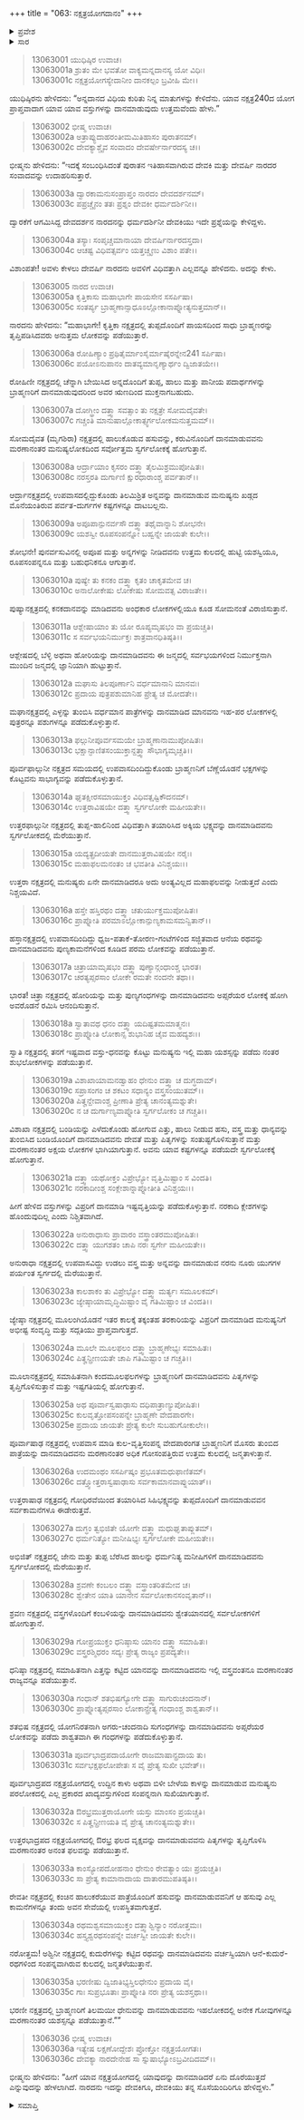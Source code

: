 +++
title = "063: ನಕ್ಷತ್ರಯೋಗದಾನಂ"
+++

<details><summary>ಪ್ರವೇಶ</summary>


।।   ಓಂ ಓಂ ನಮೋ ನಾರಾಯಣಾಯ।।   ಶ್ರೀ ವೇದವ್ಯಾಸಾಯ ನಮಃ ।।

ಶ್ರೀ ಕೃಷ್ಣದ್ವೈಪಾಯನ ವೇದವ್ಯಾಸ ವಿರಚಿತ  

**ಶ್ರೀ ಮಹಾಭಾರತ**

**ಅನುಶಾಸನ ಪರ್ವ**

**ದಾನಧರ್ಮ ಪರ್ವ**

**ಅಧ್ಯಾಯ 63**


</details>

<details><summary>ಸಾರ</summary>

ವಿಭಿನ್ನ ನಕ್ಷತ್ರ ಯೋಗಗಳಲ್ಲಿ ಭಿನ್ನ-ಭಿನ್ನ ವಸ್ತುಗಳ ದಾನದ ಮಹಾತ್ಮ್ಯೆ; ನಾರದ-ದೇವಕಿಯರ ಸಂವಾದ (1-36).


</details>



> 13063001 ಯುಧಿಷ್ಠಿರ ಉವಾಚ।  
13063001a ಶ್ರುತಂ ಮೇ ಭವತೋ ವಾಕ್ಯಮನ್ನದಾನಸ್ಯ ಯೋ ವಿಧಿಃ।  
13063001c ನಕ್ಷತ್ರಯೋಗಸ್ಯೇದಾನೀಂ ದಾನಕಲ್ಪಂ ಬ್ರವೀಹಿ ಮೇ।।

ಯುಧಿಷ್ಠಿರನು ಹೇಳಿದನು: “ಅನ್ನದಾನದ ವಿಧಿಯ ಕುರಿತು ನಿನ್ನ ಮಾತುಗಳನ್ನು ಕೇಳಿದೆನು. ಯಾವ ನಕ್ಷತ್ರ240ದ ಯೋಗ ಪ್ರಾಪ್ತವಾದಾಗ ಯಾವ ಯಾವ ವಸ್ತುಗಳನ್ನು ದಾನಮಾಡುವುದು ಉತ್ತಮವೆಂದು ಹೇಳು.”

> 13063002 ಭೀಷ್ಮ ಉವಾಚ।  
13063002a ಅತ್ರಾಪ್ಯುದಾಹರಂತೀಮಮಿತಿಹಾಸಂ ಪುರಾತನಮ್।  
13063002c ದೇವಕ್ಯಾಶ್ಚೈವ ಸಂವಾದಂ ದೇವರ್ಷೇರ್ನಾರದಸ್ಯ ಚ।।

ಭೀಷ್ಮನು ಹೇಳಿದನು: “ಇದಕ್ಕೆ ಸಂಬಂಧಿಸಿದಂತೆ ಪುರಾತನ ಇತಿಹಾಸವಾಗಿರುವ ದೇವಕಿ ಮತ್ತು ದೇವರ್ಷಿ ನಾರದರ ಸಂವಾದವನ್ನು ಉದಾಹರಿಸುತ್ತಾರೆ.

> 13063003a ದ್ವಾರಕಾಮನುಸಂಪ್ರಾಪ್ತಂ ನಾರದಂ ದೇವದರ್ಶನಮ್।  
13063003c ಪಪ್ರಚ್ಚೈನಂ ತತಃ ಪ್ರಶ್ನಂ ದೇವಕೀ ಧರ್ಮದರ್ಶಿನೀ।।

ದ್ವಾರಕೆಗೆ ಆಗಮಿಸಿದ್ದ ದೇವದರ್ಶನ ನಾರದನನ್ನು ಧರ್ಮದರ್ಶಿನೀ ದೇವಕಿಯು ಇದೇ ಪ್ರಶ್ನೆಯನ್ನು ಕೇಳಿದ್ದಳು.

> 13063004a ತಸ್ಯಾಃ ಸಂಪೃಚ್ಚಮಾನಾಯಾ ದೇವರ್ಷಿರ್ನಾರದಸ್ತದಾ।  
13063004c ಆಚಷ್ಟ ವಿಧಿವತ್ಸರ್ವಂ ಯತ್ತಚ್ಚೃಣು ವಿಶಾಂ ಪತೇ।।

ವಿಶಾಂಪತೇ! ಅವಳು ಕೇಳಲು ದೇವರ್ಷಿ ನಾರದನು ಅವಳಿಗೆ ವಿಧಿವತ್ತಾಗಿ ಎಲ್ಲವನ್ನೂ ಹೇಳಿದನು. ಅದನ್ನು ಕೇಳು.

> 13063005 ನಾರದ ಉವಾಚ।  
13063005a ಕೃತ್ತಿಕಾಸು ಮಹಾಭಾಗೇ ಪಾಯಸೇನ ಸಸರ್ಪಿಷಾ।  
13063005c ಸಂತರ್ಪ್ಯ ಬ್ರಾಹ್ಮಣಾನ್ಸಾಧೂಽಲ್ಲೋಕಾನಾಪ್ನೋತ್ಯನುತ್ತಮಾನ್।।

ನಾರದನು ಹೇಳಿದನು: “ಮಹಾಭಾಗೇ! ಕೃತ್ತಿಕಾ ನಕ್ಷತ್ರದಲ್ಲಿ ತುಪ್ಪದೊಂದಿಗೆ ಪಾಯಸದಿಂದ ಸಾಧು ಬ್ರಾಹ್ಮಣರನ್ನು ತೃಪ್ತಿಪಡಿಸಿದವರು ಅನುತ್ತಮ ಲೋಕವನ್ನು ಪಡೆಯುತ್ತಾರೆ.

> 13063006a ರೋಹಿಣ್ಯಾಂ ಪ್ರಥಿತೈರ್ಮಾಂಸೈರ್ಮಾಷೈರನ್ನೇನ241 ಸರ್ಪಿಷಾ।  
13063006c ಪಯೋಽನುಪಾನಂ ದಾತವ್ಯಮಾನೃಣ್ಯಾರ್ಥಂ ದ್ವಿಜಾತಯೇ।।

ರೋಹಿಣೀ ನಕ್ಷತ್ರದಲ್ಲಿ ಚೆನ್ನಾಗಿ ಬೇಯಿಸಿದ ಅನ್ನದೊಂದಿಗೆ ತುಪ್ಪ, ಹಾಲು ಮತ್ತು ಪಾನೀಯ ಪದಾರ್ಥಗಳನ್ನು ಬ್ರಾಹ್ಮಣರಿಗೆ ದಾನಮಾಡುವುದರಿಂದ ಅವರ ಋಣದಿಂದ ಮುಕ್ತನಾಗಬಹುದು.

> 13063007a ದೋಗ್ಧ್ರೀಂ ದತ್ತ್ವಾ ಸವತ್ಸಾಂ ತು ನಕ್ಷತ್ರೇ ಸೋಮದೈವತೇ।  
13063007c ಗಚ್ಚಂತಿ ಮಾನುಷಾಲ್ಲೋಕಾತ್ಸ್ವರ್ಗಲೋಕಮನುತ್ತಮಮ್।।

ಸೋಮದೈವತ (ಮೃಗಶಿರಾ) ನಕ್ಷತ್ರದಲ್ಲಿ ಹಾಲುಕೊಡುವ ಹಸುವನ್ನು, ಕರುವಿನೊಂದಿಗೆ ದಾನಮಾಡುವವನು ಮರಣಾನಂತರ ಮನುಷ್ಯಲೋಕದಿಂದ ಸರ್ವೋತ್ತಮ ಸ್ವರ್ಗಲೋಕಕ್ಕೆ ಹೋಗುತ್ತಾನೆ.

> 13063008a ಆರ್ದ್ರಾಯಾಂ ಕೃಸರಂ ದತ್ತ್ವಾ ತೈಲಮಿಶ್ರಮುಪೋಷಿತಃ।  
13063008c ನರಸ್ತರತಿ ದುರ್ಗಾಣಿ ಕ್ಷುರಧಾರಾಂಶ್ಚ ಪರ್ವತಾನ್।।

ಆರ್ದ್ರಾನಕ್ಷತ್ರದಲ್ಲಿ ಉಪವಾಸದಲ್ಲಿದ್ದುಕೊಂಡು ತಿಲಮಿಶ್ರಿತ ಅನ್ನವನ್ನು ದಾನಮಾಡುವ ಮನುಷ್ಯನು ಖಡ್ಗದ ಮೊನೆಯಂತಿರುವ ಪರ್ವತ-ದುರ್ಗಗಳ ಕಷ್ಟಗಳನ್ನೂ ದಾಟಬಲ್ಲನು.

> 13063009a ಅಪೂಪಾನ್ಪುನರ್ವಸೌ ದತ್ತ್ವಾ ತಥೈವಾನ್ನಾನಿ ಶೋಭನೇ।  
13063009c ಯಶಸ್ವೀ ರೂಪಸಂಪನ್ನೋ ಬಹ್ವನ್ನೇ ಜಾಯತೇ ಕುಲೇ।।

ಶೋಭನೇ! ಪುನರ್ವಸುವಿನಲ್ಲಿ ಅಪೂಪ ಮತ್ತು ಅನ್ನಗಳನ್ನು ನೀಡಿದವನು ಉತ್ತಮ ಕುಲದಲ್ಲಿ ಹುಟ್ಟಿ ಯಶಸ್ವಿಯೂ, ರೂಪಸಂಪನ್ನನೂ ಮತ್ತು ಬಹುಧನಿಕನೂ ಆಗುತ್ತಾನೆ.

> 13063010a ಪುಷ್ಯೇ ತು ಕನಕಂ ದತ್ತ್ವಾ ಕೃತಂ ಚಾಕೃತಮೇವ ಚ।  
13063010c ಅನಾಲೋಕೇಷು ಲೋಕೇಷು ಸೋಮವತ್ಸ ವಿರಾಜತೇ।।

ಪುಷ್ಯಾನಕ್ಷತ್ರದಲ್ಲಿ ಕನಕದಾನವನ್ನು ಮಾಡಿದವನು ಅಂಧಕಾರ ಲೋಕಗಳಲ್ಲಿಯೂ ಕೂಡ ಸೋಮನಂತೆ ವಿರಾಜಿಸುತ್ತಾನೆ.

> 13063011a ಆಶ್ಲೇಷಾಯಾಂ ತು ಯೋ ರೂಪ್ಯಮೃಷಭಂ ವಾ ಪ್ರಯಚ್ಚತಿ।  
13063011c ಸ ಸರ್ವಭಯನಿರ್ಮುಕ್ತಃ ಶಾತ್ರವಾನಧಿತಿಷ್ಠತಿ।।

ಆಶ್ಲೇಷದಲ್ಲಿ ಬೆಳ್ಳಿ ಅಥವಾ ಹೋರಿಯನ್ನು ದಾನಮಾಡಿದವನು ಈ ಜನ್ಮದಲ್ಲಿ ಸರ್ವಭಯಗಳಿಂದ ನಿರ್ಮುಕ್ತನಾಗಿ ಮುಂದಿನ ಜನ್ಮದಲ್ಲಿ ಜ್ಞಾನಿಯಾಗಿ ಹುಟ್ಟುತ್ತಾನೆ.

> 13063012a ಮಘಾಸು ತಿಲಪೂರ್ಣಾನಿ ವರ್ಧಮಾನಾನಿ ಮಾನವಃ।  
13063012c ಪ್ರದಾಯ ಪುತ್ರಪಶುಮಾನಿಹ ಪ್ರೇತ್ಯ ಚ ಮೋದತೇ।।

ಮಘಾನಕ್ಷತ್ರದಲ್ಲಿ ಎಳ್ಳನ್ನು ತುಂಬಿಸಿ ವರ್ಧಮಾನ ಪಾತ್ರೆಗಳನ್ನು ದಾನಮಾಡಿದ ಮಾನವನು ಇಹ-ಪರ ಲೋಕಗಳಲ್ಲಿ ಪುತ್ರರನ್ನೂ ಪಶುಗಳನ್ನೂ ಪಡೆದುಕೊಳ್ಳುತ್ತಾನೆ.

> 13063013a ಫಲ್ಗುನೀಪೂರ್ವಸಮಯೇ ಬ್ರಾಹ್ಮಣಾನಾಮುಪೋಷಿತಃ।  
13063013c ಭಕ್ಷಾನ್ಫಾಣಿತಸಂಯುಕ್ತಾನ್ದತ್ತ್ವಾ ಸೌಭಾಗ್ಯಮೃಚ್ಚತಿ।।

ಪೂರ್ವಫಾಲ್ಗುನೀ ನಕ್ಷತ್ರದ ಸಮಯದಲ್ಲಿ ಉಪವಾಸದಿಂದಿದ್ದುಕೊಂಡು ಬ್ರಾಹ್ಮಣನಿಗೆ ಬೆಣ್ಣೆಯೊಡನೆ ಭಕ್ಷಗಳನ್ನು ಕೊಟ್ಟವನು ಸಾಭಾಗ್ಯವನ್ನು ಪಡೆದುಕೊಳ್ಳುತ್ತಾನೆ.

> 13063014a ಘೃತಕ್ಷೀರಸಮಾಯುಕ್ತಂ ವಿಧಿವತ್ಷಷ್ಟಿಕೌದನಮ್।  
13063014c ಉತ್ತರಾವಿಷಯೇ ದತ್ತ್ವಾ ಸ್ವರ್ಗಲೋಕೇ ಮಹೀಯತೇ।।

ಉತ್ತರಫಾಲ್ಗುನೀ ನಕ್ಷತ್ರದಲ್ಲಿ ತುಪ್ಪ-ಹಾಲಿನಿಂದ ವಿಧಿವತ್ತಾಗಿ ತಯಾರಿಸಿದ ಅಕ್ಕಿಯ ಭಕ್ಷ್ಯವನ್ನು ದಾನಮಾಡಿದವನು ಸ್ವರ್ಗಲೋಕದಲ್ಲಿ ಮೆರೆಯುತ್ತಾನೆ.

> 13063015a ಯದ್ಯತ್ಪ್ರದೀಯತೇ ದಾನಮುತ್ತರಾವಿಷಯೇ ನರೈಃ।  
13063015c ಮಹಾಫಲಮನಂತಂ ಚ ಭವತೀತಿ ವಿನಿಶ್ಚಯಃ।।

ಉತ್ತರಾ ನಕ್ಷತ್ರದಲ್ಲಿ ಮನುಷ್ಯರು ಏನೇ ದಾನಮಾಡಿದರೂ ಅದು ಅಂತ್ಯವಿಲ್ಲದ ಮಹಾಫಲವನ್ನು ನೀಡುತ್ತದೆ ಎಂದು ನಿಶ್ಚಯವಿದೆ.

> 13063016a ಹಸ್ತೇ ಹಸ್ತಿರಥಂ ದತ್ತ್ವಾ ಚತುರ್ಯುಕ್ತಮುಪೋಷಿತಃ।  
13063016c ಪ್ರಾಪ್ನೋತಿ ಪರಮಾಽಲ್ಲೋಕಾನ್ಪುಣ್ಯಕಾಮಸಮನ್ವಿತಾನ್।।

ಹಸ್ತಾನಕ್ಷತ್ರದಲ್ಲಿ ಉಪವಾಸದಿಂದಿದ್ದು ಧ್ವಜ-ಪತಾಕೆ-ತೋರಣ-ಗಂಟೆಗಳಿಂದ ಸಜ್ಜಿತವಾದ ಆನೆಯ ರಥವನ್ನು ದಾನಮಾಡಿದವನು ಪುಣ್ಯಕಾಮನೆಗಳಿಂದ ಕೂಡಿದ ಪರಮ ಲೋಕವನ್ನು ಪಡೆಯುತ್ತಾನೆ.

> 13063017a ಚಿತ್ರಾಯಾಮೃಷಭಂ ದತ್ತ್ವಾ ಪುಣ್ಯಾನ್ಗಂಧಾಂಶ್ಚ ಭಾರತ।  
13063017c ಚರತ್ಯಪ್ಸರಸಾಂ ಲೋಕೇ ರಮತೇ ನಂದನೇ ತಥಾ।।

ಭಾರತ! ಚಿತ್ರಾ ನಕ್ಷತ್ರದಲ್ಲಿ ಹೋರಿಯನ್ನು ಮತ್ತು ಪುಣ್ಯಗಂಧಗಳನ್ನು ದಾನಮಾಡಿದವನು ಅಪ್ಸರೆಯರ ಲೋಕಕ್ಕೆ ಹೋಗಿ ಅವರೊಡನೆ ರಮಿಸಿ ಆನಂದಿಸುತ್ತಾನೆ.

> 13063018a ಸ್ವಾತಾವಥ ಧನಂ ದತ್ತ್ವಾ ಯದಿಷ್ಟತಮಮಾತ್ಮನಃ।  
13063018c ಪ್ರಾಪ್ನೋತಿ ಲೋಕಾನ್ಸ ಶುಭಾನಿಹ ಚೈವ ಮಹದ್ಯಶಃ।।

ಸ್ವಾತಿ ನಕ್ಷತ್ರದಲ್ಲಿ ತನಗೆ ಇಷ್ಟವಾದ ವಸ್ತು-ಧನವನ್ನು ಕೊಟ್ಟು ಮನುಷ್ಯನು ಇಲ್ಲಿ ಮಹಾ ಯಶಸ್ಸನ್ನು ಪಡೆದು ನಂತರ ಶುಭಲೋಕಗಳನ್ನು ಪಡೆಯುತ್ತಾನೆ.

> 13063019a ವಿಶಾಖಾಯಾಮನಡ್ವಾಹಂ ಧೇನುಂ ದತ್ತ್ವಾ ಚ ದುಗ್ಧದಾಮ್।  
13063019c ಸಪ್ರಾಸಂಗಂ ಚ ಶಕಟಂ ಸಧಾನ್ಯಂ ವಸ್ತ್ರಸಂಯುತಮ್।।  
13063020a ಪಿತೄನ್ದೇವಾಂಶ್ಚ ಪ್ರೀಣಾತಿ ಪ್ರೇತ್ಯ ಚಾನಂತ್ಯಮಶ್ನುತೇ।  
13063020c ನ ಚ ದುರ್ಗಾಣ್ಯವಾಪ್ನೋತಿ ಸ್ವರ್ಗಲೋಕಂ ಚ ಗಚ್ಚತಿ।।

ವಿಶಾಖಾ ನಕ್ಷತ್ರದಲ್ಲಿ ಬಂಡಿಯನ್ನು ಎಳೆದುಕೊಂಡು ಹೋಗುವ ಎತ್ತು, ಹಾಲು ನೀಡುವ ಹಸು, ವಸ್ತ್ರ ಮತ್ತು ಧಾನ್ಯವನ್ನು ತುಂಬಿಸಿದ ಬಂಡಿಯೊಂದಿಗೆ ದಾನಮಾಡಿದವನು ದೇವತೆ ಮತ್ತು ಪಿತೃಗಳನ್ನು ಸಂತುಷ್ಟಗೊಳಿಸುತ್ತಾನೆ ಮತ್ತು ಮರಣಾನಂತರ ಅಕ್ಷಯ ಲೋಕಗಳ ಭಾಗಿಯಾಗುತ್ತಾನೆ. ಅವನು ಯಾವ ಕಷ್ಟಗಳನ್ನೂ ಪಡೆಯದೇ ಸ್ವರ್ಗಲೋಕಕ್ಕೆ ಹೋಗುತ್ತಾನೆ.

> 13063021a ದತ್ತ್ವಾ ಯಥೋಕ್ತಂ ವಿಪ್ರೇಭ್ಯೋ ವೃತ್ತಿಮಿಷ್ಟಾಂ ಸ ವಿಂದತಿ।  
13063021c ನರಕಾದೀಂಶ್ಚ ಸಂಕ್ಲೇಶಾನ್ನಾಪ್ನೋತೀತಿ ವಿನಿಶ್ಚಯಃ।।

ಹೀಗೆ ಹೇಳಿದ ವಸ್ತುಗಳನ್ನು ವಿಪ್ರರಿಗೆ ದಾನಮಾಡಿ ಇಷ್ಟವೃತ್ತಿಯನ್ನು ಪಡೆದುಕೊಳ್ಳುತ್ತಾನೆ. ನರಕಾದಿ ಕ್ಲೇಶಗಳನ್ನು ಹೊಂದುವುದಿಲ್ಲ ಎಂದು ನಿಶ್ಚಿತವಾಗಿದೆ.

> 13063022a ಅನುರಾಧಾಸು ಪ್ರಾವಾರಂ ವಸ್ತ್ರಾಂತರಮುಪೋಷಿತಃ।  
13063022c ದತ್ತ್ವಾ ಯುಗಶತಂ ಚಾಪಿ ನರಃ ಸ್ವರ್ಗೇ ಮಹೀಯತೇ।।

ಅನುರಾಧಾ ನಕ್ಷತ್ರದಲ್ಲಿ ಉಪವಾಸವಿದ್ದು ಉಡಲು ವಸ್ತ್ರ ಮತ್ತು ಅನ್ನವನ್ನು ದಾನಮಾಡುವ ನರನು ನೂರು ಯುಗಗಳ ಪರ್ಯಂತ ಸ್ವರ್ಗದಲ್ಲಿ ಮೆರೆಯುತ್ತಾನೆ.

> 13063023a ಕಾಲಶಾಕಂ ತು ವಿಪ್ರೇಭ್ಯೋ ದತ್ತ್ವಾ ಮರ್ತ್ಯಃ ಸಮೂಲಕಮ್।  
13063023c ಜ್ಯೇಷ್ಠಾಯಾಮೃದ್ಧಿಮಿಷ್ಟಾಂ ವೈ ಗತಿಮಿಷ್ಟಾಂ ಚ ವಿಂದತಿ।।

ಜ್ಯೇಷ್ಠಾ ನಕ್ಷತ್ರದಲ್ಲಿ ಮೂಲಂಗಿಯೊಡನೆ ಇತರ ಕಾಲಕ್ಕೆ ತಕ್ಕಂತಹ ತರಕಾರಿಯನ್ನು ವಿಪ್ರರಿಗೆ ದಾನಮಾಡಿದ ಮನುಷ್ಯನಿಗೆ ಅಭೀಷ್ಟ ಸಂವೃದ್ಧಿ ಮತ್ತು ಸದ್ಗತಿಯು ಪ್ರಾಪ್ತವಾಗುತ್ತದೆ.

> 13063024a ಮೂಲೇ ಮೂಲಫಲಂ ದತ್ತ್ವಾ ಬ್ರಾಹ್ಮಣೇಭ್ಯಃ ಸಮಾಹಿತಃ।  
13063024c ಪಿತೄನ್ಪ್ರೀಣಯತೇ ಚಾಪಿ ಗತಿಮಿಷ್ಟಾಂ ಚ ಗಚ್ಚತಿ।।

ಮೂಲಾನಕ್ಷತ್ರದಲ್ಲಿ ಸಮಾಹಿತನಾಗಿ ಕಂದಮೂಲಫಲಗಳನ್ನು ಬ್ರಾಹ್ಮಣರಿಗೆ ದಾನಮಾಡಿದವನು ಪಿತೃಗಳನ್ನು ತೃಪ್ತಿಗೊಳಿಸುತ್ತಾನೆ ಮತ್ತು ಇಷ್ಟಗತಿಯಲ್ಲಿ ಹೋಗುತ್ತಾನೆ.

> 13063025a ಅಥ ಪೂರ್ವಾಸ್ವಷಾಢಾಸು ದಧಿಪಾತ್ರಾಣ್ಯುಪೋಷಿತಃ।  
13063025c ಕುಲವೃತ್ತೋಪಸಂಪನ್ನೇ ಬ್ರಾಹ್ಮಣೇ ವೇದಪಾರಗೇ।  
13063025e ಪ್ರದಾಯ ಜಾಯತೇ ಪ್ರೇತ್ಯ ಕುಲೇ ಸುಬಹುಗೋಕುಲೇ।।

ಪೂರ್ವಾಷಾಢ ನಕ್ಷತ್ರದಲ್ಲಿ ಉಪವಾಸ ಮಾಡಿ ಕುಲ-ವೃತ್ತಿಸಂಪನ್ನ ವೇದಪಾರಂಗತ ಬ್ರಾಹ್ಮಣನಿಗೆ ಮೊಸರು ತುಂಬಿದ ಪಾತ್ರೆಯನ್ನು ದಾನಮಾಡಿದವನು ಮರಣಾನಂತರ ಅಧಿಕ ಗೋಸಂಪತ್ತಿರುವ ಉತ್ತಮ ಕುಲದಲ್ಲಿ ಜನ್ಮತಾಳುತ್ತಾನೆ.

> 13063026a ಉದಮಂಥಂ ಸಸರ್ಪಿಷ್ಕಂ ಪ್ರಭೂತಮಧುಫಾಣಿತಮ್।  
13063026c ದತ್ತ್ವೋತ್ತರಾಸ್ವಷಾಢಾಸು ಸರ್ವಕಾಮಾನವಾಪ್ನುಯಾತ್।।

ಉತ್ತರಾಷಾಢ ನಕ್ಷತ್ರದಲ್ಲಿ ಗೋಧಿರವೆಯಿಂದ ತಯಾರಿಸಿದ ಸಿಹಿಭಕ್ಷ್ಯವನ್ನು ತುಪ್ಪದೊಂದಿಗೆ ದಾನಮಾಡುವವನ ಸರ್ವಕಾಮನೆಗಳೂ ಈಡೇರುತ್ತವೆ.

> 13063027a ದುಗ್ಧಂ ತ್ವಭಿಜಿತೇ ಯೋಗೇ ದತ್ತ್ವಾ ಮಧುಘೃತಾಪ್ಲುತಮ್।  
13063027c ಧರ್ಮನಿತ್ಯೋ ಮನೀಷಿಭ್ಯಃ ಸ್ವರ್ಗಲೋಕೇ ಮಹೀಯತೇ।।

ಅಭಿಜಿತ್ ನಕ್ಷತ್ರದಲ್ಲಿ ಜೇನು ಮತ್ತು ತುಪ್ಪ ಬೆರೆಸಿದ ಹಾಲನ್ನು ಧರ್ಮನಿತ್ಯ ಮನೀಷಿಗಳಿಗೆ ದಾನಮಾಡಿದವನು ಸ್ವರ್ಗಲೋಕದಲ್ಲಿ ಮೆರೆಯುತ್ತಾನೆ.

> 13063028a ಶ್ರವಣೇ ಕಂಬಲಂ ದತ್ತ್ವಾ ವಸ್ತ್ರಾಂತರಿತಮೇವ ಚ।  
13063028c ಶ್ವೇತೇನ ಯಾತಿ ಯಾನೇನ ಸರ್ವಲೋಕಾನಸಂವೃತಾನ್।।

ಶ್ರವಣ ನಕ್ಷತ್ರದಲ್ಲಿ ವಸ್ತ್ರಗಳೊಂದಿಗೆ ಕಂಬಳಿಯನ್ನು ದಾನಮಾಡಿದವನು ಶ್ವೇತಯಾನದಲ್ಲಿ ಸರ್ವಲೋಕಗಳಿಗೆ ಹೋಗುತ್ತಾನೆ.

> 13063029a ಗೋಪ್ರಯುಕ್ತಂ ಧನಿಷ್ಠಾಸು ಯಾನಂ ದತ್ತ್ವಾ ಸಮಾಹಿತಃ।  
13063029c ವಸ್ತ್ರರಶ್ಮಿಧರಂ ಸದ್ಯಃ ಪ್ರೇತ್ಯ ರಾಜ್ಯಂ ಪ್ರಪದ್ಯತೇ।।

ಧನಿಷ್ಠಾ ನಕ್ಷತ್ರದಲ್ಲಿ ಸಮಾಹಿತನಾಗಿ ಎತ್ತನ್ನು ಕಟ್ಟಿದ ಯಾನವನ್ನು ದಾನಮಾಡಿದವನು ಇಲ್ಲಿ ವಸ್ತ್ರವಂತನೂ ಮರಣಾನಂತರ ರಾಜ್ಯವನ್ನೂ ಪಡೆಯುತ್ತಾನೆ.

> 13063030a ಗಂಧಾನ್ ಶತಭಿಷಗ್ಯೋಗೇ ದತ್ತ್ವಾ ಸಾಗುರುಚಂದನಾನ್।  
13063030c ಪ್ರಾಪ್ನೋತ್ಯಪ್ಸರಸಾಂ ಲೋಕಾನ್ಪ್ರೇತ್ಯ ಗಂಧಾಂಶ್ಚ ಶಾಶ್ವತಾನ್।।

ಶತಭಿಷ ನಕ್ಷತ್ರದಲ್ಲಿ ಯೋಗನಿರತನಾಗಿ ಅಗರು-ಚಂದನಾದಿ ಸುಗಂಧಗಳನ್ನು ದಾನಮಾಡಿದವನು ಅಪ್ಸರೆಯರ ಲೋಕವನ್ನು ಪಡೆದು ಶಾಶ್ವತವಾಗಿ ಈ ಗಂಧಗಳನ್ನು ಪಡೆದುಕೊಳ್ಳುತ್ತಾನೆ.

> 13063031a ಪೂರ್ವಭಾದ್ರಪದಾಯೋಗೇ ರಾಜಮಾಷಾನ್ಪ್ರದಾಯ ತು।  
13063031c ಸರ್ವಭಕ್ಷಫಲೋಪೇತಃ ಸ ವೈ ಪ್ರೇತ್ಯ ಸುಖೀ ಭವೇತ್।।

ಪೂರ್ವಭಾದ್ರಪದ ನಕ್ಷತ್ರಯೋಗದಲ್ಲಿ ಉದ್ದಿನ ಕಾಳು ಅಥವಾ ಬಿಳೀ ಬೇಳೆಯ ಕಾಳನ್ನು ದಾನಮಾಡುವ ಮನುಷ್ಯನು ಪರಲೋಕದಲ್ಲಿ ಎಲ್ಲ ಪ್ರಕಾರದ ಖಾದ್ಯವಸ್ತುಗಳಿಂದ ಸಂಪನ್ನನಾಗಿ ಸುಖಿಯಾಗುತ್ತಾನೆ.

> 13063032a ಔರಭ್ರಮುತ್ತರಾಯೋಗೇ ಯಸ್ತು ಮಾಂಸಂ ಪ್ರಯಚ್ಚತಿ।  
13063032c ಸ ಪಿತೄನ್ಪ್ರೀಣಯತಿ ವೈ ಪ್ರೇತ್ಯ ಚಾನಂತ್ಯಮಶ್ನುತೇ।।

ಉತ್ತರಭಾದ್ರಪದ ನಕ್ಷತ್ರಯೋಗದಲ್ಲಿ ಔರಭ್ರ ಫಲದ ವೃಕ್ಷವನ್ನು ದಾನಮಾಡುವವನು ಪಿತೃಗಳನ್ನು ತೃಪ್ತಿಗೊಳಿಸಿ ಮರಣಾನಂತರ ಅನಂತ ಫಲವನ್ನು ಪಡೆಯುತ್ತಾನೆ.

> 13063033a ಕಾಂಸ್ಯೋಪದೋಹನಾಂ ಧೇನುಂ ರೇವತ್ಯಾಂ ಯಃ ಪ್ರಯಚ್ಚತಿ।  
13063033c ಸಾ ಪ್ರೇತ್ಯ ಕಾಮಾನಾದಾಯ ದಾತಾರಮುಪತಿಷ್ಠತಿ।।

ರೇವತೀ ನಕ್ಷತ್ರದಲ್ಲಿ ಕಂಚಿನ ಹಾಲುಕರೆಯುವ ಪಾತ್ರೆಯೊಂದಿಗೆ ಹಸುವನ್ನು ದಾನಮಾಡುವವನಿಗೆ ಆ ಹಸುವು ಎಲ್ಲ ಕಾಮನೆಗಳನ್ನೂ ತಂದು ಅವನ ಸೇವೆಯಲ್ಲಿ ಉಪಸ್ಥಿತವಾಗುತ್ತದೆ.

> 13063034a ರಥಮಶ್ವಸಮಾಯುಕ್ತಂ ದತ್ತ್ವಾಶ್ವಿನ್ಯಾಂ ನರೋತ್ತಮಃ।  
13063034c ಹಸ್ತ್ಯಶ್ವರಥಸಂಪನ್ನೇ ವರ್ಚಸ್ವೀ ಜಾಯತೇ ಕುಲೇ।।

ನರೋತ್ತಮ! ಅಶ್ವಿನೀ ನಕ್ಷತ್ರದಲ್ಲಿ ಕುದುರೆಗಳನ್ನು ಕಟ್ಟಿದ ರಥವನ್ನು ದಾನಮಾಡಿದವನು ವರ್ಚಸ್ವಿಯಾಗಿ ಆನೆ-ಕುದುರೆ-ರಥಗಳಿಂದ ಸಂಪನ್ನವಾಗಿರುವ ಕುಲದಲ್ಲಿ ಜನ್ಮತಳೆಯುತ್ತಾನೆ.

> 13063035a ಭರಣೀಷು ದ್ವಿಜಾತಿಭ್ಯಸ್ತಿಲಧೇನುಂ ಪ್ರದಾಯ ವೈ।  
13063035c ಗಾಃ ಸುಪ್ರಭೂತಾಃ ಪ್ರಾಪ್ನೋತಿ ನರಃ ಪ್ರೇತ್ಯ ಯಶಸ್ತಥಾ।।

ಭರಣೀ ನಕ್ಷತ್ರದಲ್ಲಿ ಬ್ರಾಹ್ಮಣರಿಗೆ ತಿಲಮಯೀ ಧೇನುವನ್ನು ದಾನಮಾಡುವವನು ಇಹಲೋಕದಲ್ಲಿ ಅನೇಕ ಗೋವುಗಳನ್ನೂ ಮರಣಾನಂತರ ಯಶಸ್ಸನ್ನೂ ಪಡೆಯುತ್ತಾನೆ.””

> 13063036 ಭೀಷ್ಮ ಉವಾಚ।  
13063036a ಇತ್ಯೇಷ ಲಕ್ಷಣೋದ್ದೇಶಃ ಪ್ರೋಕ್ತೋ ನಕ್ಷತ್ರಯೋಗತಃ।  
13063036c ದೇವಕ್ಯಾ ನಾರದೇನೇಹ ಸಾ ಸ್ನುಷಾಭ್ಯೋಽಬ್ರವೀದಿದಮ್।।

ಭೀಷ್ಮನು ಹೇಳಿದನು: “ಹೀಗೆ ಯಾವ ನಕ್ಷತ್ರಯೋಗದಲ್ಲಿ ಯಾವುದನ್ನು ದಾನಮಾಡಿದರೆ ಏನು ದೊರೆಯುತ್ತದೆ ಎನ್ನುವುದನ್ನು ಹೇಳಲಾಗಿದೆ. ನಾರದನು ಇದನ್ನು ದೇವಕಿಗೂ, ದೇವಕಿಯು ತನ್ನ ಸೊಸೆಯಂದಿರಿಗೂ ಹೇಳಿದ್ದಳು.”



<details><summary>ಸಮಾಪ್ತಿ</summary>


ಇತಿ ಶ್ರೀಮಹಾಭಾರತೇ ಅನುಶಾಸನ ಪರ್ವಣಿ ದಾನಧರ್ಮ ಪರ್ವಣಿ ನಕ್ಷತ್ರಯೋಗದಾನಂ ನಾಮ ತ್ರಿಷಷ್ಟಿತಮೋಽಧ್ಯಾಯಃ।।  
ಇದು ಶ್ರೀಮಹಾಭಾರತದಲ್ಲಿ ಅನುಶಾಸನ ಪರ್ವದಲ್ಲಿ ದಾನಧರ್ಮ ಪರ್ವದಲ್ಲಿ ನಕ್ಷತ್ರಯೋಗದಾನ ಎನ್ನುವ ಅರವತ್ಮೂರನೇ ಅಧ್ಯಾಯವು.



</details>
